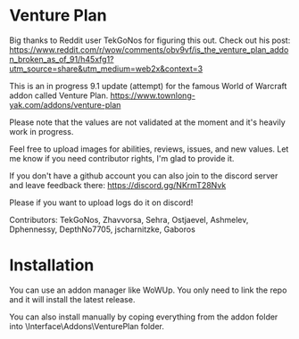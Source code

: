# Venture Plan

Big thanks to Reddit user TekGoNos for figuring this out. Check out his post: https://www.reddit.com/r/wow/comments/obv9vf/is_the_venture_plan_addon_broken_as_of_91/h45xfg1?utm_source=share&utm_medium=web2x&context=3

This is an in progress 9.1 update (attempt) for the famous World of Warcraft addon called Venture Plan. https://www.townlong-yak.com/addons/venture-plan

Please note that the values are not validated at the moment and it's heavily work in progress.

Feel free to upload images for abilities, reviews, issues, and new values. Let me know if you need contributor rights, I'm glad to provide it.

If you don't have a github account you can also join to the discord server and leave feedback there: https://discord.gg/NKrmT28Nvk

Please if you want to upload logs do it on discord!

Contributors: TekGoNos, Zhavvorsa, Sehra, Ostjaevel, Ashmelev, Dphennessy, DepthNo7705, jscharnitzke, Gaboros

# Installation

You can use an addon manager like WoWUp. You only need to link the repo and it will install the latest release.

You can also install manually by coping everything from the addon folder into \Interface\Addons\VenturePlan folder.
